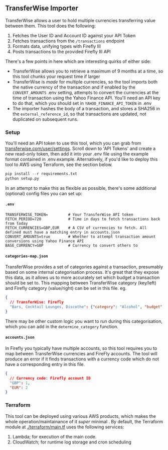 ## TransferWise Importer

TransferWise allows a user to hold multiple currencies transferring value between them. This tool
does the following:

1. Fetches the User ID and Account ID against your API Token
2. Fetches transactions from the `/transactions` endpoint
3. Formats data, unifying types with Firefly III
4. Posts transactions to the provided Firefly III API

There's a few points in here which are interesting quirks of either side:

* TransferWise allows you to retrieve a maximum of 9 months at a time, so this tool chunks your request time if larger
* TransferWise is *made* for multiple currencies, so the tool imports both the native currency of the transaction
and if enabled by the `CONVERT_AMOUNTS` .env setting, attempts to convert the currencies at the time of transaction using
the Yahoo Finance API. You'll need an API key to do that, which you should set in `YAHOO_FINANCE_API_TOKEN` in .env
* The importer hashes the body of a transaction, and stores a SHA256 in the `external_reference_id`, so that transactions
are updated, not duplicated on subsequent runs.


### Setup

You'll need an API token to use this tool, which you can grab from 
[transferwise.com/user/settings](https://transferwise.com/user/settings). Scroll down to 'API Tokens' and create a new 
read-only token, then add it into your .env file using the example format contained in .env.example. Alternatively, if
you'd like to deploy this tool to AWS using Terraform, see the section below.

```python
pip install --r requirements.txt
python setup.py
```

In an attempt to make this as flexible as possible, there's some additional (optional) config files you can set up:

#### `.env`

```
TRANSFERWISE_TOKEN=         # Your TransferWise API token
FETCH_PERIOD=720            # Time in days to fetch transactions back from today
FETCH_CURRENCIES=GBP,EUR    # A CSV of currencies to fetch. All defined must have a matching entry in accounts.json
CONVERT_AMOUNTS=true        # Whether to attempt transaction amount conversions using Yahoo Finance API
BASE_CURRENCY=GBP           # Currency to convert others to
```

#### `categories-map.json`

TransferWise provides a set of categories against a transaction, presumably based on some internal categorisation process.
It's great that they expose this data, as it allows us to more accurately set which budget a transaction should be set
to. This mapping between TransferWise category (key/left) and Firefly category (value/right) can be set in this file. eg.

```json
{
  // TransferWise: Firefly
  "Bars, Cocktail Lounges, Discothe": {"category": "Alcohol", "budget": "Recreation"}
}
```

There may be other custom logic you want to run during this categorisation, which you can add in the `determine_category`
function.

#### `accounts.json`

In Firefly you typically have multiple accounts, so this tool requires you to map between TransferWise currencies and
FireFly accounts. The tool will produce an error if it finds transactions with a currency code which do not have
a corresponding entry in this file.

```json
{
  // Currency code: Firefly account ID
  "GBP": 1,
  "EUR": 2
}
```

### Terraform

This tool can be deployed using various AWS products, which makes the whole operation/maintainance of it *super* minimal
. By default, the Terraform module at [./terraform/main.tf](./terraform/main.tf) uses the following services:

1. Lambda; for execution of the main code.
2. CloudWatch; for runtime log storage and cron scheduling
